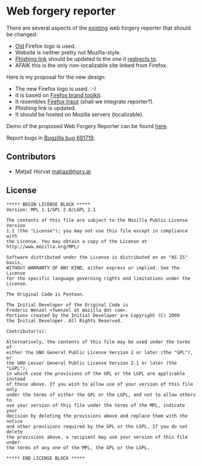 Web forgery reporter
====================
There are several aspects of the [existing][existing] web forgery reporter that should be changed:

* [Old][logo] Firefox logo is used.
* Website is neither pretty not Mozilla-style.
* [Phishing link][link-old] should be updated to the one it [redirects to][link-new].
* AFAIK this is the only non-localizable site linked from Firefox.

Here is my proposal for the new design:

* The new Firefox logo is used. :-)
* It is based on [Firefox brand toolkit][brand].
* It resembles [Firefox Input][input] (shall we integrate reporter?).
* Phishing link is updated.
* It should be hosted on Mozilla servers (localizable).

Demo of the proposed Web Forgery Reporter can be found [here][demo].

Report bugs in [Bugzilla bug 691719][bug].

Contributors
------------
* Matjaž Horvat <matjaz@horv.at>

License
-------
    ***** BEGIN LICENSE BLOCK *****
    Version: MPL 1.1/GPL 2.0/LGPL 2.1

    The contents of this file are subject to the Mozilla Public License Version 
    1.1 (the "License"); you may not use this file except in compliance with 
    the License. You may obtain a copy of the License at 
    http://www.mozilla.org/MPL/

    Software distributed under the License is distributed on an "AS IS" basis,
    WITHOUT WARRANTY OF ANY KIND, either express or implied. See the License
    for the specific language governing rights and limitations under the
    License.

    The Original Code is Pontoon.

    The Initial Developer of the Original Code is
    Frederic Wenzel <fwenzel at mozilla dot com>.
    Portions created by the Initial Developer are Copyright (C) 2009
    the Initial Developer. All Rights Reserved.

    Contributor(s):

    Alternatively, the contents of this file may be used under the terms of
    either the GNU General Public License Version 2 or later (the "GPL"), or
    the GNU Lesser General Public License Version 2.1 or later (the "LGPL"),
    in which case the provisions of the GPL or the LGPL are applicable instead
    of those above. If you wish to allow use of your version of this file only
    under the terms of either the GPL or the LGPL, and not to allow others to
    use your version of this file under the terms of the MPL, indicate your
    decision by deleting the provisions above and replace them with the notice
    and other provisions required by the GPL or the LGPL. If you do not delete
    the provisions above, a recipient may use your version of this file under
    the terms of any one of the MPL, the GPL or the LGPL.

    ***** END LICENSE BLOCK *****

[existing]:  http://www.google.com/safebrowsing/report_phish/?tpl=mozilla   "Report Web Forgery"
[logo]: http://www.mozilla.org/en-US/firefox/brand/identity/  "Firefox logo"
[link-old]: http://www.mozilla.org/projects/bonecho/anti-phishing/  "Phishing - old"
[link-new]: http://www.mozilla.org/en-US/firefox/phishing-protection/  "Phishing - new"
[brand]: http://www.mozilla.org/en-US/firefox/brand/  "Firefox Brand Toolkit"
[input]: http://input.mozilla.com/en-US/feedback#happy  "Firefox Input"
[demo]: http://horv.at/forgery/  "Web Forgery Reporter Redesigned"
[bug]: https://bugzilla.mozilla.org/show_bug.cgi?id=691719  "Bug 691719"



